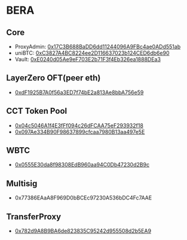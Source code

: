 # BERA

## Core

- ProxyAdmin: [0x17C3B688BaDD6dd11244096A9FBc4ae0ADd551ab](https://beratrail.io/address/0x17C3B688BaDD6dd11244096A9FBc4ae0ADd551ab)
- uniBTC: [0xC3827A4BC8224ee2D116637023b124CED6db6e90](https://beratrail.io/address/0xC3827A4BC8224ee2D116637023b124CED6db6e90)
- Vault: [0xE0240d05Ae9eF703E2b71F3f4Eb326ea1888DEa3](https://beratrail.io/address/0xE0240d05Ae9eF703E2b71F3f4Eb326ea1888DEa3)

## LayerZero OFT(peer eth)

- [0xdF1925B7A0f56a3ED7f74bE2a813Ae8bbA756e59](https://beratrail.io/address/0xdF1925B7A0f56a3ED7f74bE2a813Ae8bbA756e59)

## CCT Token Pool

- [0x04c5046A1f4E3fFf094c26dFCAA75eF293932f18](https://berascan.com/address/0x04c5046A1f4E3fFf094c26dFCAA75eF293932f18)
- [0x097Ae334B90F98637899cfcaa7980B13aa497e5E](https://berascan.com/address/0x097Ae334B90F98637899cfcaa7980B13aa497e5E)

## WBTC

- [0x0555E30da8f98308EdB960aa94C0Db47230d2B9c](https://beratrail.io/token/0x0555E30da8f98308EdB960aa94C0Db47230d2B9c)

## Multisig

- 0x77386EAaA8F969D0bBCEc97230A536bDC4Fc7AAE

## TransferProxy

- [0x782d9A8B9BA6de823835C95242d955508d2b5EA9](https://berascan.com/address/0x782d9A8B9BA6de823835C95242d955508d2b5EA9)
